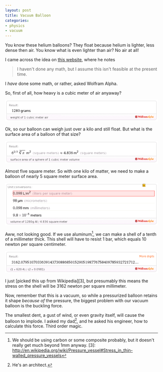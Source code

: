 ```yaml
---
layout: post
title: Vacuum Balloon
categories:
- physics
- vacuum
---
```


You know these helium balloons? They float because helium is lighter, less dense then air. You know what is even lighter than air? No air at all!

I came across the idea on [this website][1], where he notes

> I haven't done any math, but I assume this isn't feasible at the present time.

I *have* done some math, or rather, asked Wolfram Alpha.

So, first of all, how heavy is a cubic meter of air anyaway?

![weight of 1 cubic meter air](/images/wolframalpha-20111109043749224.gif)

Ok, so our balloon can weigh just over a kilo and still float. But what is the surface area of a balloon of that size?

![surface area of a sphere of 1 cubic meter volume](/images/wolframalpha-20111109044344634.gif)

Almost five square meter. So with one kilo of matter, we need to make a balloon of nearly 5 square meter surface area.

![volume of 1280 g Al / 4.836 square meter](/images/wolframalpha-20111109043833019.gif)

Aww, not looking good. If we use aluminum[^2], we can make a shell of a tenth of a millimeter thick. This shell will have to resist 1 bar, which equals 10 newton per square centimeter.

![pressure vessel formula](/images/wolframalpha-20111109055834761.gif)

I just [picked this up from Wikipedia][3], but presumably this means the stress on the shell will be 3162 newton per square millimeter.

Now, remember that this is a vacuum, so while a pressurized balloon retains it shape *because of* the pressure, the biggest problem with our vacuum balloon is the buckling force.

The smallest dent, a gust of wind, or even gravity itself, will cause the balloon to implode. I asked my dad[^4], and he asked his engineer, how to calculate this force. Third order magic.

[1]: http://keithwiley.com/mindWanderings/vacuumBalloon.shtml
[^2]: We should be using carbon or some composite probably, but it doesn't really get much beyond 1mm anyway.
[3]: http://en.wikipedia.org/wiki/Pressure_vessel#Stress_in_thin-walled_pressure_vessels
[^4]: He's an architect. 